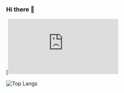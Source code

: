 ### Hi there 👋

[![Top Langs](https://ionicabizau.github.io/github-profile-languages/api.html?qhlai)

![Top Langs](https://github-readme-stats-nu-ecru.vercel.app/api/top-langs/?username=qhlai&layout=compact&theme=tokyonight&langs_count=20&hide_border=true&cache_seconds=14400&custom_title=Top%20Languages&disable_animations=true)
